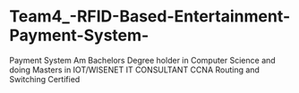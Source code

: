 # Team4_-RFID-Based-Entertainment-Payment-System-
Payment System
Am Bachelors Degree holder in Computer Science and doing Masters in IOT/WISENET
IT CONSULTANT 
CCNA Routing and Switching Certified 
